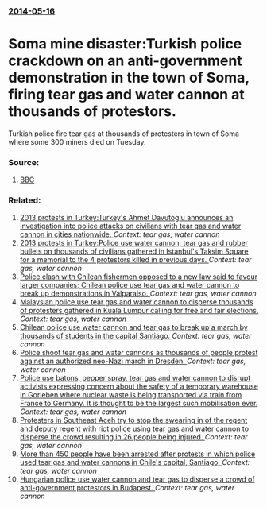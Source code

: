 ### [2014-05-16](/news/2014/05/16/index.md)

# Soma mine disaster:Turkish police crackdown on an anti-government demonstration in the town of Soma, firing tear gas and water cannon at thousands of protestors.  

Turkish police fire tear gas at thousands of protesters in town of Soma where some 300 miners died on Tuesday.


### Source:

1. [BBC](http://www.bbc.com/news/world-europe-27445867)

### Related:

1. [2013 protests in Turkey:Turkey's Ahmet Davutoglu announces an investigation into police attacks on civilians with tear gas and water cannon in cities nationwide. ](/news/2013/06/5/2013-protests-in-turkey-pturkey-s-ahmet-davutoalu-announces-an-investigation-into-police-attacks-on-civilians-with-tear-gas-and-water-canno.md) _Context: tear gas, water cannon_
2. [2013 protests in Turkey:Police use water cannon, tear gas and rubber bullets on thousands of civilians gathered in Istanbul's Taksim Square for a memorial to the 4 protestors killed in previous days. ](/news/2013/06/22/2013-protests-in-turkey-ppolice-use-water-cannon-tear-gas-and-rubber-bullets-on-thousands-of-civilians-gathered-in-istanbul-s-taksim-square.md) _Context: tear gas, water cannon_
3. [Police clash with Chilean fishermen opposed to a new law said to favour larger companies; Chilean police use tear gas and water cannon to break up demonstrations in Valparaiso. ](/news/2012/07/11/police-clash-with-chilean-fishermen-opposed-to-a-new-law-said-to-favour-larger-companies-chilean-police-use-tear-gas-and-water-cannon-to-br.md) _Context: tear gas, water cannon_
4. [Malaysian police use tear gas and water cannon to disperse thousands of protesters gathered in Kuala Lumpur calling for free and fair elections. ](/news/2012/04/28/malaysian-police-use-tear-gas-and-water-cannon-to-disperse-thousands-of-protesters-gathered-in-kuala-lumpur-calling-for-free-and-fair-electi.md) _Context: tear gas, water cannon_
5. [Chilean police use water cannon and tear gas to break up a march by thousands of students in the capital Santiago. ](/news/2012/03/15/chilean-police-use-water-cannon-and-tear-gas-to-break-up-a-march-by-thousands-of-students-in-the-capital-santiago.md) _Context: tear gas, water cannon_
6. [Police shoot tear gas and water cannons as thousands of people protest against an authorized neo-Nazi march in Dresden. ](/news/2011/02/19/police-shoot-tear-gas-and-water-cannons-as-thousands-of-people-protest-against-an-authorized-neo-nazi-march-in-dresden.md) _Context: tear gas, water cannon_
7. [Police use batons, pepper spray, tear gas and water cannon to disrupt activists expressing concern about the safety of a temporary warehouse in Gorleben where nuclear waste is being transported via train from France to Germany. It is thought to be the largest such mobilisation ever. ](/news/2010/11/7/police-use-batons-pepper-spray-tear-gas-and-water-cannon-to-disrupt-activists-expressing-concern-about-the-safety-of-a-temporary-warehouse.md) _Context: tear gas, water cannon_
8. [ Protesters in Southeast Aceh try to stop the swearing in of the regent and deputy regent with riot police using tear gas and water cannon to disperse the crowd resulting in 26 people being injured. ](/news/2007/09/1/protesters-in-southeast-aceh-try-to-stop-the-swearing-in-of-the-regent-and-deputy-regent-with-riot-police-using-tear-gas-and-water-cannon-t.md) _Context: tear gas, water cannon_
9. [ More than 450 people have been arrested after protests in which police used tear gas and water cannons in Chile's capital, Santiago. ](/news/2007/08/30/more-than-450-people-have-been-arrested-after-protests-in-which-police-used-tear-gas-and-water-cannons-in-chile-s-capital-santiago.md) _Context: tear gas, water cannon_
10. [ Hungarian police use water cannon and tear gas to disperse a crowd of anti-government protestors in Budapest. ](/news/2007/03/15/hungarian-police-use-water-cannon-and-tear-gas-to-disperse-a-crowd-of-anti-government-protestors-in-budapest.md) _Context: tear gas, water cannon_
